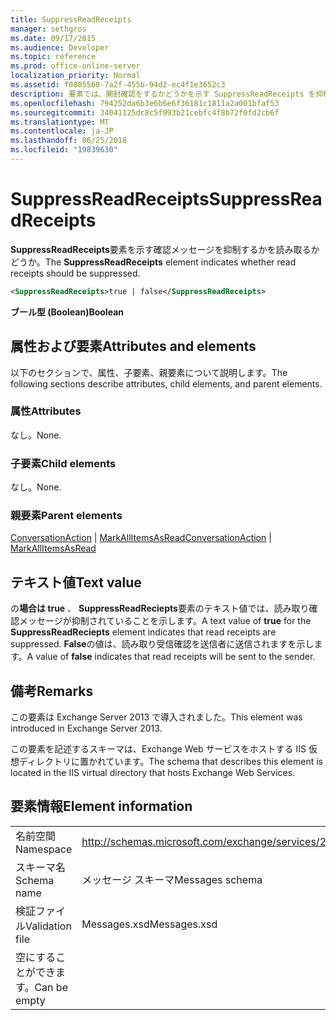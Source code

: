 ```yaml
---
title: SuppressReadReceipts
manager: sethgros
ms.date: 09/17/2015
ms.audience: Developer
ms.topic: reference
ms.prod: office-online-server
localization_priority: Normal
ms.assetid: f0805560-7a2f-455b-94d2-ec4f1e3652c3
description: 要素では、開封確認をするかどうかを示す SuppressReadReceipts を抑制する必要があります。
ms.openlocfilehash: 794252da6b3e6b6e6f36181c1811a2a001bfaf53
ms.sourcegitcommit: 34041125dc8c5f993b21cebfc4f8b72f0fd2cb6f
ms.translationtype: MT
ms.contentlocale: ja-JP
ms.lasthandoff: 06/25/2018
ms.locfileid: "19839630"
---
```

# <a name="suppressreadreceipts"></a><span data-ttu-id="38b31-103">SuppressReadReceipts</span><span class="sxs-lookup"><span data-stu-id="38b31-103">SuppressReadReceipts</span></span>

<span data-ttu-id="38b31-104">**SuppressReadReceipts**要素を示す確認メッセージを抑制するかを読み取るかどうか。</span><span class="sxs-lookup"><span data-stu-id="38b31-104">The **SuppressReadReceipts** element indicates whether read receipts should be suppressed.</span></span> 
  
```XML
<SuppressReadReceipts>true | false</SuppressReadReceipts>
```

 <span data-ttu-id="38b31-105">**ブール型 (Boolean)**</span><span class="sxs-lookup"><span data-stu-id="38b31-105">**Boolean**</span></span>
## <a name="attributes-and-elements"></a><span data-ttu-id="38b31-106">属性および要素</span><span class="sxs-lookup"><span data-stu-id="38b31-106">Attributes and elements</span></span>

<span data-ttu-id="38b31-107">以下のセクションで、属性、子要素、親要素について説明します。</span><span class="sxs-lookup"><span data-stu-id="38b31-107">The following sections describe attributes, child elements, and parent elements.</span></span>
  
### <a name="attributes"></a><span data-ttu-id="38b31-108">属性</span><span class="sxs-lookup"><span data-stu-id="38b31-108">Attributes</span></span>

<span data-ttu-id="38b31-109">なし。</span><span class="sxs-lookup"><span data-stu-id="38b31-109">None.</span></span>
  
### <a name="child-elements"></a><span data-ttu-id="38b31-110">子要素</span><span class="sxs-lookup"><span data-stu-id="38b31-110">Child elements</span></span>

<span data-ttu-id="38b31-111">なし。</span><span class="sxs-lookup"><span data-stu-id="38b31-111">None.</span></span>
  
### <a name="parent-elements"></a><span data-ttu-id="38b31-112">親要素</span><span class="sxs-lookup"><span data-stu-id="38b31-112">Parent elements</span></span>

<span data-ttu-id="38b31-113">[ConversationAction](conversationaction.md) | [MarkAllItemsAsRead](markallitemsasread.md)</span><span class="sxs-lookup"><span data-stu-id="38b31-113">[ConversationAction](conversationaction.md) | [MarkAllItemsAsRead](markallitemsasread.md)</span></span>
  
## <a name="text-value"></a><span data-ttu-id="38b31-114">テキスト値</span><span class="sxs-lookup"><span data-stu-id="38b31-114">Text value</span></span>

<span data-ttu-id="38b31-115">の**場合は true** 、 **SuppressReadReciepts**要素のテキスト値では、読み取り確認メッセージが抑制されていることを示します。</span><span class="sxs-lookup"><span data-stu-id="38b31-115">A text value of **true** for the **SuppressReadReciepts** element indicates that read receipts are suppressed.</span></span> <span data-ttu-id="38b31-116">**False**の値は、読み取り受信確認を送信者に送信されますを示します。</span><span class="sxs-lookup"><span data-stu-id="38b31-116">A value of **false** indicates that read receipts will be sent to the sender.</span></span> 
  
## <a name="remarks"></a><span data-ttu-id="38b31-117">備考</span><span class="sxs-lookup"><span data-stu-id="38b31-117">Remarks</span></span>

<span data-ttu-id="38b31-118">この要素は Exchange Server 2013 で導入されました。</span><span class="sxs-lookup"><span data-stu-id="38b31-118">This element was introduced in Exchange Server 2013.</span></span>
  
<span data-ttu-id="38b31-119">この要素を記述するスキーマは、Exchange Web サービスをホストする IIS 仮想ディレクトリに置かれています。</span><span class="sxs-lookup"><span data-stu-id="38b31-119">The schema that describes this element is located in the IIS virtual directory that hosts Exchange Web Services.</span></span>
  
## <a name="element-information"></a><span data-ttu-id="38b31-120">要素情報</span><span class="sxs-lookup"><span data-stu-id="38b31-120">Element information</span></span>

|||
|:-----|:-----|
|<span data-ttu-id="38b31-121">名前空間</span><span class="sxs-lookup"><span data-stu-id="38b31-121">Namespace</span></span>  <br/> |http://schemas.microsoft.com/exchange/services/2006/messages  <br/> |
|<span data-ttu-id="38b31-122">スキーマ名</span><span class="sxs-lookup"><span data-stu-id="38b31-122">Schema name</span></span>  <br/> |<span data-ttu-id="38b31-123">メッセージ スキーマ</span><span class="sxs-lookup"><span data-stu-id="38b31-123">Messages schema</span></span>  <br/> |
|<span data-ttu-id="38b31-124">検証ファイル</span><span class="sxs-lookup"><span data-stu-id="38b31-124">Validation file</span></span>  <br/> |<span data-ttu-id="38b31-125">Messages.xsd</span><span class="sxs-lookup"><span data-stu-id="38b31-125">Messages.xsd</span></span>  <br/> |
|<span data-ttu-id="38b31-126">空にすることができます。</span><span class="sxs-lookup"><span data-stu-id="38b31-126">Can be empty</span></span>  <br/> ||
   

